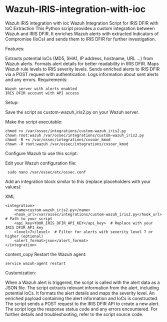 # Wazuh-IRIS-integration-with-ioc
Wazuh IRIS integration with ioc
Wazuh Integration Script for IRIS DFIR with IoC Extraction
This Python script provides a custom integration between Wazuh and IRIS DFIR. It enriches Wazuh alerts with extracted Indicators of Compromise (IoCs) and sends them to IRIS DFIR for further investigation.

Features:

Extracts potential IoCs (MD5, SHA1, IP address, hostname, URL ...) from Wazuh alerts.
Formats alert details for better readability in IRIS DFIR.
Maps Wazuh rule levels to IRIS severity levels.
Sends enriched alerts to IRIS DFIR via a POST request with authentication.
Logs information about sent alerts and any errors.
Requirements:
```
Wazuh server with alerts enabled
IRIS DFIR account with API access

```
Setup:

Save the script as custom-wazuh_iris2.py on your Wazuh server.

Make the script executable:
 ```
chmod +x /var/ossec/integrations/custom-wazuh_iris2.py
chown root:wazuh /var/ossec/integrations/custom-wazuh_iris2.py
chmod -R +x /var/ossec/integrations/cxsoar_kmod
chown -R root:wazuh /var/ossec/integrations/cxsoar_kmod

```

Configure Wazuh to use this script:

Edit your Wazuh configuration file:
```
 sudo nano /var/ossec/etc/ossec.conf

 ```

Add an integration block similar to this (replace placeholders with your values):

XML
```
<integration>
    <name>custom-wazuh_iris2.py</name>
    <hook_url>/var/ossec/integrations/custom-wazuh_iris2.py</hook_url>  # Path to your script
    <api_key>YOUR_IRIS_DFIR_API_KEY</api_key>  # Replace with your IRIS DFIR API key
    <level>7</level>  # Filter for alerts with severity level 7 or higher (optional)
    <alert_format>json</alert_format>
</integration>

```

content_copy
Restart the Wazuh agent:
```
service wazuh-agent restart

```

Customization:



When a Wazuh alert is triggered, the script is called with the alert data as a JSON file.
The script extracts relevant information from the alert, including potential IoCs.
It formats the alert details and maps the severity level.
An enriched payload containing the alert information and IoCs is constructed.
The script sends a POST request to the IRIS DFIR API to create a new alert.
The script logs the response status code and any errors encountered.
For further details and troubleshooting, refer to the script source code.
